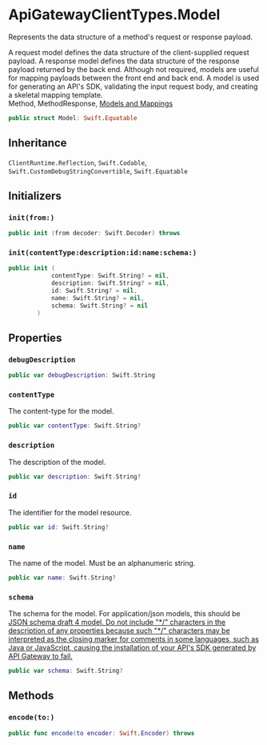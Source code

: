 # ApiGatewayClientTypes.Model

Represents the data structure of a method's request or response payload.

<div class="remarks">
A request model defines the data structure of the client-supplied request payload. A response model defines the data structure of the response payload returned by the back end. Although not required, models are useful for mapping payloads between the front end and back end.
A model is used for generating an API's SDK, validating the input request body, and creating a skeletal mapping template.
</div>
<div class="seeAlso">
Method, MethodResponse, <a href="https:​//docs.aws.amazon.com/apigateway/latest/developerguide/models-mappings.html">Models and Mappings
</div>

``` swift
public struct Model: Swift.Equatable 
```

## Inheritance

`ClientRuntime.Reflection`, `Swift.Codable`, `Swift.CustomDebugStringConvertible`, `Swift.Equatable`

## Initializers

### `init(from:)`

``` swift
public init (from decoder: Swift.Decoder) throws 
```

### `init(contentType:description:id:name:schema:)`

``` swift
public init (
            contentType: Swift.String? = nil,
            description: Swift.String? = nil,
            id: Swift.String? = nil,
            name: Swift.String? = nil,
            schema: Swift.String? = nil
        )
```

## Properties

### `debugDescription`

``` swift
public var debugDescription: Swift.String 
```

### `contentType`

The content-type for the model.

``` swift
public var contentType: Swift.String?
```

### `description`

The description of the model.

``` swift
public var description: Swift.String?
```

### `id`

The identifier for the model resource.

``` swift
public var id: Swift.String?
```

### `name`

The name of the model. Must be an alphanumeric string.

``` swift
public var name: Swift.String?
```

### `schema`

The schema for the model. For application/json models, this should be <a target="_blank" href="https:​//tools.ietf.org/html/draft-zyp-json-schema-04">JSON schema draft 4 model. Do not include "\*/" characters in the description of any properties because such "\*/" characters may be interpreted as the closing marker for comments in some languages, such as Java or JavaScript, causing the installation of your API's SDK generated by API Gateway to fail.

``` swift
public var schema: Swift.String?
```

## Methods

### `encode(to:)`

``` swift
public func encode(to encoder: Swift.Encoder) throws 
```
